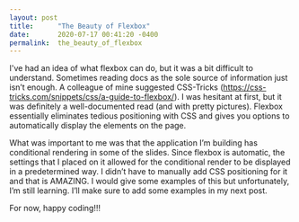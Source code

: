 ```yaml
---
layout: post
title:      "The Beauty of Flexbox"
date:       2020-07-17 00:41:20 -0400
permalink:  the_beauty_of_flexbox
---
```



I've had an idea of what flexbox can do, but it was a bit difficult to understand. Sometimes reading docs as the sole source of information just isn’t enough. A colleague of mine suggested CSS-Tricks (https://css-tricks.com/snippets/css/a-guide-to-flexbox/). I was hesitant at first, but it was definitely a well-documented read (and with pretty pictures). Flexbox essentially eliminates tedious positioning with CSS and gives you options to automatically display the elements on the page. 

What was important to me was that the application I’m building has conditional rendering in some of the slides. Since flexbox is automatic, the settings that I placed on it allowed for the conditional render to be displayed in a predetermined way. I didn’t have to manually add CSS positioning for it and that is AMAZING. I would give some examples of this but unfortunately, I’m still learning. I’ll make sure to add some examples in my next post. 

For now, happy coding!!!

